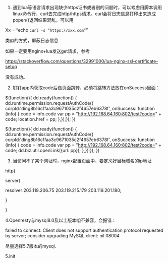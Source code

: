 1. 遇到lua等语言请求出现缺少https证书或者别的问题时，可以考虑用脚本调用linux命令行，curl去完成http/https请求。curl会将日志信息打印出来造成popen()返回结果混乱，可以用

Xx = “echo `curl -s “https://xxx.com”`”

类似的方式，屏蔽日志信息

如果一定要用nginx+lua发送get请求，参考

https://stackoverflow.com/questions/32991000/lua-nginx-ssl-certificate-setup

没有成功。

 

2. 钉钉app内获取code后做页面跳转，必须将跳转方法放在onSuccess里面：

$(function(){
dd.ready(function() {
dd.runtime.permission.requestAuthCode({
corpId:'ding8b16c1faa3c9671035c2f4657eb6378f',
onSuccess: function (info) {
code = info.code
var pp = "http://192.168.64.160:802/test?code=" + code;
location.href = pp;
},});});
})

 

$(function(){
dd.ready(function() {
dd.runtime.permission.requestAuthCode({
corpId:'ding8b16c1faa3c9671035c2f4657eb6378f',
onSuccess: function (info) {
code = info.code
var pp = "http://192.168.64.160:802/test?code=" + code;
dd.biz.util.openLink({url: pp});
},});});
})

 

3. 当访问不了某个网址时，nginx配置页面中，要定义好目标域名的ip地址

http{

server{

resolver 203.119.206.75 203.119.215.179 203.119.201.180;

}

}

 

 

4.Openresty与mysql8.0及以上版本咱不兼容，会报错：

failed to connect: Client does not support authentication protocol requested by server; consider upgrading MySQL client: nil 08004

尽量选择5.7版本的mysql.



5.init